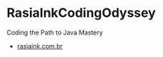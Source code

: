 # RasiaInkCodingOdyssey
Coding the Path to Java Mastery

* [rasiaink.com.br](https://rasiaink.com.br/)
